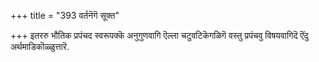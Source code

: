 +++
title = "393 वर्तनॆगॆ सूक्त"

+++
इतररु भौतिक प्रपंचद स्वरूपक्कॆ अनुगुणवागि ऎल्ला चटुवटिकॆगळिगॆ वस्तु प्रपंचवु विषयवागिदॆ ऎंदु अर्थमाडिकॊळ्ळुत्तारॆ.

